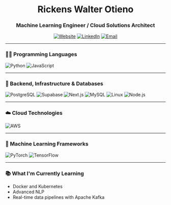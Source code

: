 <h1 align="center">Rickens Walter Otieno</h1>
<h3 align="center">Machine Learning Engineer / Cloud Solutions Architect</h3>

<p align="center">
  <a href="https://yourwebsite.com"><img alt="Website" src="https://img.shields.io/badge/Website-000?style=for-the-badge&logo=Google-Chrome&logoColor=white" /></a>
  <a href="https://www.linkedin.com/in/otieno-walter-096370261/"><img alt="LinkedIn" src="https://img.shields.io/badge/LinkedIn-0077B5?style=for-the-badge&logo=linkedin&logoColor=white" /></a>
  <a href="mailto:youremail@example.com"><img alt="Email" src="https://img.shields.io/badge/Email-D14836?style=for-the-badge&logo=gmail&logoColor=white" /></a>
</p>

---

### 🧑‍💻 Programming Languages

![Python](https://img.shields.io/badge/-Python-FFD43B?style=for-the-badge&logo=python&logoColor=blue)
![JavaScript](https://img.shields.io/badge/-JavaScript-F7DF1E?style=for-the-badge&logo=javascript&logoColor=black)

---

### 🔧 Backend, Infrastructure & Databases

![PostgreSQL](https://img.shields.io/badge/-PostgreSQL-336791?style=for-the-badge&logo=postgresql&logoColor=white)
![Supabase](https://img.shields.io/badge/-Supabase-3ECF8E?style=for-the-badge&logo=supabase&logoColor=white)
![Next.js](https://img.shields.io/badge/-Next.js-000000?style=for-the-badge&logo=next.js)
![MySQL](https://img.shields.io/badge/-MySQL-00758F?style=for-the-badge&logo=mysql&logoColor=white)
![Linux](https://img.shields.io/badge/-Linux-FCC624?style=for-the-badge&logo=linux&logoColor=black)
![Node.js](https://img.shields.io/badge/-Node.js-339933?style=for-the-badge&logo=node.js&logoColor=white)

---

### ☁️ Cloud Technologies

![AWS](https://img.shields.io/badge/-AWS-FF9900?style=for-the-badge&logo=amazonaws&logoColor=white)

---

### 🤖 Machine Learning Frameworks

![PyTorch](https://img.shields.io/badge/-PyTorch-EE4C2C?style=for-the-badge&logo=pytorch&logoColor=white)
![TensorFlow](https://img.shields.io/badge/-TensorFlow-FF6F00?style=for-the-badge&logo=tensorflow&logoColor=white)

---

### 📚 What I'm Currently Learning

- Docker and Kubernetes
- Advanced NLP
- Real-time data pipelines with Apache Kafka

